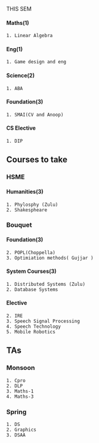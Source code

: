 THIS SEM

#### Maths(1) 
    1. Linear Algebra
#### Eng(1) 
    1. Game design and eng
#### Science(2) 
    1. ABA

#### Foundation(3) 
    1. SMAI(CV and Anoop)

#### CS Elective 
    1. DIP

## Courses to take 
### HSME 

#### Humanities(3) 
    1. Phylosphy (Zulu)
    2. Shakespheare

### Bouquet 
#### Foundation(3) 
    2. POPL(Choppella)
    3. Optimiation methods( Gujjar )

#### System Courses(3)
    1. Distributed Systems (Zulu) 
    2. Database Systems

#### Elective 
    2. IRE
    3. Speech Signal Processing
    4. Speech Technology
    5. Mobile Robotics 


## TAs
### Monsoon
    1. Cpro 
    2. DLP
    3. Maths-1
    4. Maths-3
### Spring  
    1. DS
    2. Graphics 
    3. DSAA 
